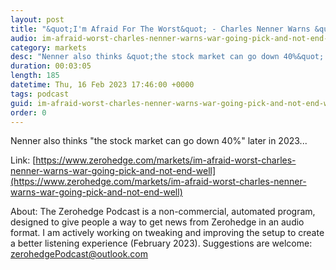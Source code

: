 ```yaml
---
layout: post
title: "&quot;I'm Afraid For The Worst&quot; - Charles Nenner Warns &quot;The War Is Going To Pick Up... And Gold's Going To $30k&quot;"
audio: im-afraid-worst-charles-nenner-warns-war-going-pick-and-not-end-well-0
category: markets
desc: "Nenner also thinks &quot;the stock market can go down 40%&quot; later in 2023..."
duration: 00:03:05
length: 185
datetime: Thu, 16 Feb 2023 17:46:00 +0000
tags: podcast
guid: im-afraid-worst-charles-nenner-warns-war-going-pick-and-not-end-well-0
order: 0
---
```

Nenner also thinks &quot;the stock market can go down 40%&quot; later in 2023...

Link: [https://www.zerohedge.com/markets/im-afraid-worst-charles-nenner-warns-war-going-pick-and-not-end-well](https://www.zerohedge.com/markets/im-afraid-worst-charles-nenner-warns-war-going-pick-and-not-end-well)

About: The Zerohedge Podcast is a non-commercial, automated program, designed to give people a way to get news from Zerohedge in an audio format.  I am actively working on tweaking and improving the setup to create a better listening experience (February 2023).  Suggestions are welcome: [zerohedgePodcast@outlook.com](mailto:zerohedgePodcast@outlook.com)
